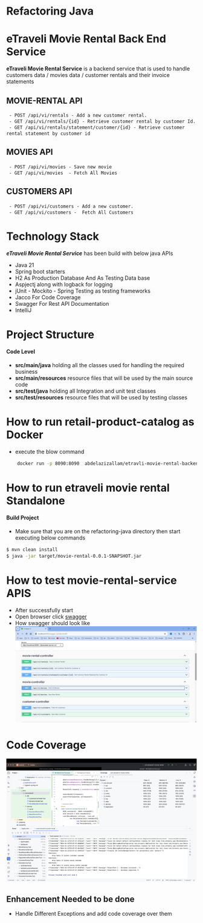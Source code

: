 # Refactoring Java

# eTraveli Movie Rental Back End Service

**eTraveli Movie Rental Service**  is a backend service that is used to handle customers data / movies data / customer rentals and their invoice statements 


## MOVIE-RENTAL API
     - POST /api/vi/rentals - Add a new customer rental.
     - GET /api/vi/rentals/{id} - Retrieve customer rental by customer Id.
     - GET /api/vi/rentals/statement/customer/{id} - Retrieve customer rental statement by customer id

## MOVIES API
     - POST /api/vi/movies - Save new movie
     - GET /api/vi/movies  - Fetch All Movies

## CUSTOMERS API
     - POST /api/vi/customers - Add a new customer.
     - GET /api/vi/customers -  Fetch All Customers


# Technology Stack
***eTraveli Movie Rental Service*** has been build with below java APIs
* Java 21
* Spring boot starters
* H2 As Production Database And As Testing Data base
* Aspjectj along with logback for logging
* jUnit - Mockito - Spring Testing as testing frameworks
* Jacco For Code Coverage
* Swagger For Rest API Documentation
* IntelliJ

# Project Structure



#### Code Level
* **src/main/java** holding all the classes used for handling the required business
* **src/main/resources** resource files that will be used by the main source code
* **src/test/java** holding all Integration and unit test classes
* **src/test/resources** resource files that will be used by testing classes


# How to run retail-product-catalog as Docker

* execute the blow command

```sh
    docker run -p 8090:8090  abdelazizallam/etravli-movie-rental-backend
```


# How to run etraveli movie rental Standalone

#### Build Project

- Make sure that you are on the refactoring-java directory then start executing below commands
```sh
$ mvn clean install
$ java -jar target/movie-rental-0.0.1-SNAPSHOT.jar
```

# How to test movie-rental-service APIS
- After successfully start
- Open browser click [swagger](http://localhost:8090/swagger-ui/)
- How swagger should look like ![swagger.png](images%2Fswagger.png)

# Code Coverage 

![test-coverage.png](images%2Ftest-coverage.png)

## Enhancement Needed to be done
- Handle Different Exceptions and add code coverage over them